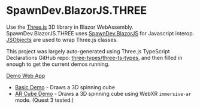 # SpawnDev.BlazorJS.THREE
Use the [Three.js](https://threejs.org/) 3D library in Blazor WebAssembly. SpawnDev.BlazorJS.THREE uses [SpawnDev.BlazorJS](https://github.com/LostBeard/SpawnDev.BlazorJS) for Javascript interop. [JSObjects](https://github.com/LostBeard/SpawnDev.BlazorJS?tab=readme-ov-file#jsobject-base-class) are used to wrap Three.js classes.

This project was largely auto-generated using Three.js TypeScript Declarations GitHub repo: [three-types/three-ts-types](https://github.com/three-types/three-ts-types), 
and then filled in enough to get the current demos running. 

[Demo Web App](https://lostbeard.github.io/SpawnDev.BlazorJS.THREE/)
- [Basic Demo](https://lostbeard.github.io/SpawnDev.BlazorJS.THREE/) - Draws a 3D spinning cube
- [AR Cube Demo](https://lostbeard.github.io/SpawnDev.BlazorJS.THREE/ARCubeDemo) - Draws a 3D spinning cube using WebXR `immersive-ar` mode. (Quest 3 tested.)


